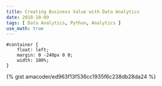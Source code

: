 ```yaml
---
title: Creating Business Value with Data Analytics
date: 2018-10-09
tags: [ Data Analytics, Python, Analytics ]
use_math: true
---
```


```
#container {
    float: left;
    margin: 0 -240px 0 0;
    width: 100%;
}
```

{% gist amacoder/ed963f13f536cc1935f6c238db28da24 %}


<script src="https://gist.github.com/benbalter/5555251.js"></script>

